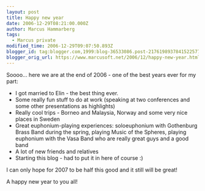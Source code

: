 ```yaml
---
layout: post
title: Happy new year
date: 2006-12-29T08:21:00.000Z
author: Marcus Hammarberg
tags:
  - Marcus private
modified_time: 2006-12-29T09:07:50.893Z
blogger_id: tag:blogger.com,1999:blog-36533086.post-2176198937841522577
blogger_orig_url: https://www.marcusoft.net/2006/12/happy-new-year.html
---
```



Soooo... here we are at the end of 2006 - one of the best years ever for my part:

- I got married to Elin - the best thing ever.
- Some really fun stuff to do at work (speaking at two conferences and  some other presentations as highlights)
- Really cool trips - Borneo and Malaysia, Norway and some very nice places in Sweden
- Great euphonium-playing experiences: soloeuphonium with Gothenburg Brass Band during the spring, playing Music of the Spheres, playing euphonium with the Vasa Band who are really great guys and a good band
- A lot of new friends and relatives
- Starting this blog - had to put it in here of course :)

I can only hope for 2007 to be half this good and it still will be
great!

A happy new year to you all!
